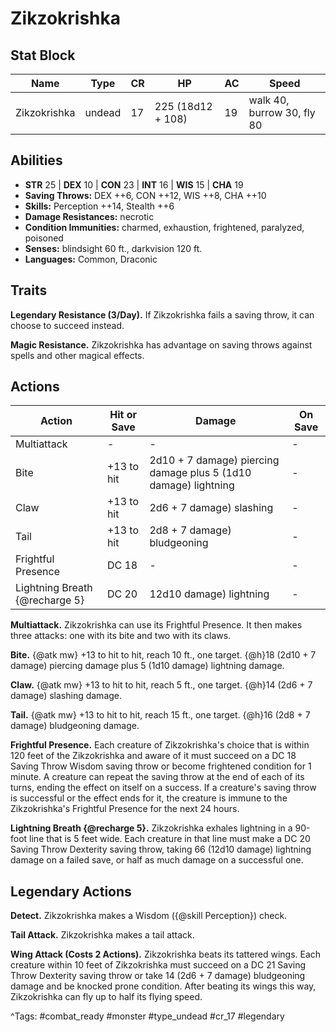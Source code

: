 # Zikzokrishka

## Stat Block

| Name | Type | CR | HP | AC | Speed |
|------|------|----|----|----|-------|
| Zikzokrishka | undead | 17 | 225 (18d12 + 108) | 19 | walk 40, burrow 30, fly 80 |

## Abilities

- **STR** 25 | **DEX** 10 | **CON** 23 | **INT** 16 | **WIS** 15 | **CHA** 19
- **Saving Throws:** DEX ++6, CON ++12, WIS ++8, CHA ++10  
- **Skills:** Perception ++14, Stealth ++6  
- **Damage Resistances:** necrotic  
- **Condition Immunities:** charmed, exhaustion, frightened, paralyzed, poisoned  
- **Senses:** blindsight 60 ft., darkvision 120 ft.  
- **Languages:** Common, Draconic

## Traits

**Legendary Resistance (3/Day).** If Zikzokrishka fails a saving throw, it can choose to succeed instead.

**Magic Resistance.** Zikzokrishka has advantage on saving throws against spells and other magical effects.


## Actions

| Action | Hit or Save | Damage | On Save |
|--------|--------------|--------|----------|
| Multiattack | - | - | - |
| Bite | +13 to hit | 2d10 + 7 damage) piercing damage plus 5 (1d10 damage) lightning | - |
| Claw | +13 to hit | 2d6 + 7 damage) slashing | - |
| Tail | +13 to hit | 2d8 + 7 damage) bludgeoning | - |
| Frightful Presence | DC 18 | - | - |
| Lightning Breath {@recharge 5} | DC 20 | 12d10 damage) lightning | - |

**Multiattack.** Zikzokrishka can use its Frightful Presence. It then makes three attacks: one with its bite and two with its claws.

**Bite.** {@atk mw} +13 to hit to hit, reach 10 ft., one target. {@h}18 (2d10 + 7 damage) piercing damage plus 5 (1d10 damage) lightning damage.

**Claw.** {@atk mw} +13 to hit to hit, reach 5 ft., one target. {@h}14 (2d6 + 7 damage) slashing damage.

**Tail.** {@atk mw} +13 to hit to hit, reach 15 ft., one target. {@h}16 (2d8 + 7 damage) bludgeoning damage.

**Frightful Presence.** Each creature of Zikzokrishka's choice that is within 120 feet of the Zikzokrishka and aware of it must succeed on a DC 18 Saving Throw Wisdom saving throw or become frightened condition for 1 minute. A creature can repeat the saving throw at the end of each of its turns, ending the effect on itself on a success. If a creature's saving throw is successful or the effect ends for it, the creature is immune to the Zikzokrishka's Frightful Presence for the next 24 hours.

**Lightning Breath {@recharge 5}.** Zikzokrishka exhales lightning in a 90-foot line that is 5 feet wide. Each creature in that line must make a DC 20 Saving Throw Dexterity saving throw, taking 66 (12d10 damage) lightning damage on a failed save, or half as much damage on a successful one.

## Legendary Actions

**Detect.** Zikzokrishka makes a Wisdom ({@skill Perception}) check.

**Tail Attack.** Zikzokrishka makes a tail attack.

**Wing Attack (Costs 2 Actions).** Zikzokrishka beats its tattered wings. Each creature within 10 feet of Zikzokrishka must succeed on a DC 21 Saving Throw Dexterity saving throw or take 14 (2d6 + 7 damage) bludgeoning damage and be knocked prone condition. After beating its wings this way, Zikzokrishka can fly up to half its flying speed.



^Tags: #combat_ready #monster #type_undead #cr_17 #legendary
